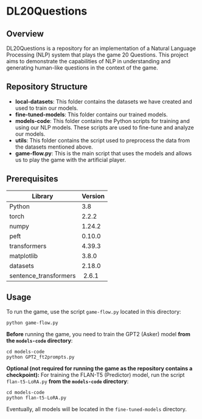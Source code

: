 # DL20Questions

## Overview
DL20Questions is a repository for an implementation of a Natural Language Processing (NLP) system that plays the game 20 Questions. This project aims to demonstrate the capabilities of NLP in understanding and generating human-like questions in the context of the game.

## Repository Structure
- **local-datasets**: This folder contains the datasets we have created and used to train our models.
- **fine-tuned-models**: This folder contains our trained models.
- **models-code**: This folder contains the Python scripts for training and using our NLP models. These scripts are used to fine-tune and analyze our models.
- **utils**: This folder contains the script used to preprocess the data from the datasets mentioned above.
- **game-flow.py**: This is the main script that uses the models and allows us to play the game with the artificial player.

## Prerequisites
|Library         | Version |
|----------------------|----|
|Python|  3.8  |
|torch|  2.2.2 |
|numpy|  1.24.2 |
|peft|  0.10.0 |
|transformers|  4.39.3 |
|matplotlib|  3.8.0 |
|datasets|  2.18.0 |
|sentence_transformers| 2.6.1 |

## Usage
To run the game, use the script ```game-flow.py``` located in this directory:
```Shell
python game-flow.py
```

**Before** running the game, you need to train the GPT2 (Asker) model **from the ```models-code``` directory**:  
```Shell
cd models-code
python GPT2_ft2prompts.py
```

**Optional (not required for running the game as the repository contains a checkpoint):** For training the FLAN-T5 (Predictor) model, run the script ```flan-t5-LoRA.py``` **from the ```models-code``` directory**:
```Shell
cd models-code
python flan-t5-LoRA.py
```

Eventually, all models will be located in the ```fine-tuned-models``` directory.

